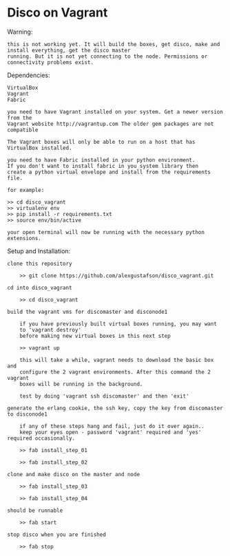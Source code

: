 Disco on Vagrant
================

Warning:

    this is not working yet. It will build the boxes, get disco, make and install everything, get the disco master
    running. But it is not yet connecting to the node. Permissions or connectivity problems exist.

Dependencies:

    VirtualBox
    Vagrant
    Fabric
    
    you need to have Vagrant installed on your system. Get a newer version from the
    Vagrant website http://vagrantup.com The older gem packages are not compatible
    
    The Vagrant boxes will only be able to run on a host that has VirtualBox installed.
    
    you need to have Fabric installed in your python environment.
    If you don't want to install fabric in you system library then
    create a python virtual envelope and install from the requirements
    file.
    
    for example:
    
    >> cd disco_vagrant
    >> virtualenv env
    >> pip install -r requirements.txt
    >> source env/bin/active
    
    your open terminal will now be running with the necessary python
    extensions.


Setup and Installation:

    clone this repository
    
        >> git clone https://github.com/alexgustafson/disco_vagrant.git
    
    cd into disco_vagrant
    
        >> cd disco_vagrant
    
    build the vagrant vms for discomaster and disconode1
    
        if you have previously built virtual boxes running, you may want
        to 'vagrant destroy'
        before making new virtual boxes in this next step
    
        >> vagrant up
    
        this will take a while, vagrant needs to download the basic box and
        configure the 2 vagrant environments. After this command the 2 vagrant
        boxes will be running in the background.
        
        test by doing 'vagrant ssh discomaster' and then 'exit'
    
    generate the erlang cookie, the ssh key, copy the key from discomaster to disconode1
    
        if any of these steps hang and fail, just do it over again..
        keep your eyes open - password 'vagrant' required and 'yes' required occasionally.
    
        >> fab install_step_01
        
        >> fab install_step_02
        
    clone and make disco on the master and node
 
        >> fab install_step_03
        
        >> fab install_step_04
        
    should be runnable
        
        >> fab start
        
    stop disco when you are finished
        
        >> fab stop



